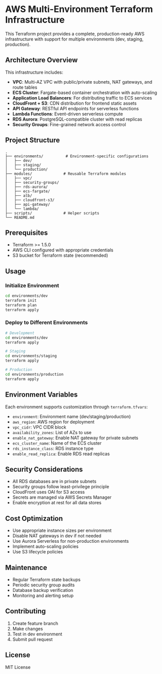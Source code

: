 # AWS Multi-Environment Terraform Infrastructure

This Terraform project provides a complete, production-ready AWS infrastructure with support for multiple environments (dev, staging, production).

## Architecture Overview

This infrastructure includes:

- **VPC**: Multi-AZ VPC with public/private subnets, NAT gateways, and route tables
- **ECS Cluster**: Fargate-based container orchestration with auto-scaling
- **Application Load Balancers**: For distributing traffic to ECS services
- **CloudFront + S3**: CDN distribution for frontend static assets
- **API Gateway**: RESTful API endpoints for serverless functions
- **Lambda Functions**: Event-driven serverless compute
- **RDS Aurora**: PostgreSQL-compatible cluster with read replicas
- **Security Groups**: Fine-grained network access control

## Project Structure

```
.
├── environments/          # Environment-specific configurations
│   ├── dev/
│   ├── staging/
│   └── production/
├── modules/              # Reusable Terraform modules
│   ├── vpc/
│   ├── security-groups/
│   ├── rds-aurora/
│   ├── ecs-fargate/
│   ├── alb/
│   ├── cloudfront-s3/
│   ├── api-gateway/
│   └── lambda/
├── scripts/              # Helper scripts
└── README.md
```

## Prerequisites

- Terraform >= 1.5.0
- AWS CLI configured with appropriate credentials
- S3 bucket for Terraform state (recommended)

## Usage

### Initialize Environment

```bash
cd environments/dev
terraform init
terraform plan
terraform apply
```

### Deploy to Different Environments

```bash
# Development
cd environments/dev
terraform apply

# Staging
cd environments/staging
terraform apply

# Production
cd environments/production
terraform apply
```

## Environment Variables

Each environment supports customization through `terraform.tfvars`:

- `environment`: Environment name (dev/staging/production)
- `aws_region`: AWS region for deployment
- `vpc_cidr`: VPC CIDR block
- `availability_zones`: List of AZs to use
- `enable_nat_gateway`: Enable NAT gateway for private subnets
- `ecs_cluster_name`: Name of the ECS cluster
- `rds_instance_class`: RDS instance type
- `enable_read_replica`: Enable RDS read replicas

## Security Considerations

- All RDS databases are in private subnets
- Security groups follow least-privilege principle
- CloudFront uses OAI for S3 access
- Secrets are managed via AWS Secrets Manager
- Enable encryption at rest for all data stores

## Cost Optimization

- Use appropriate instance sizes per environment
- Disable NAT gateways in dev if not needed
- Use Aurora Serverless for non-production environments
- Implement auto-scaling policies
- Use S3 lifecycle policies

## Maintenance

- Regular Terraform state backups
- Periodic security group audits
- Database backup verification
- Monitoring and alerting setup

## Contributing

1. Create feature branch
2. Make changes
3. Test in dev environment
4. Submit pull request

## License

MIT License

